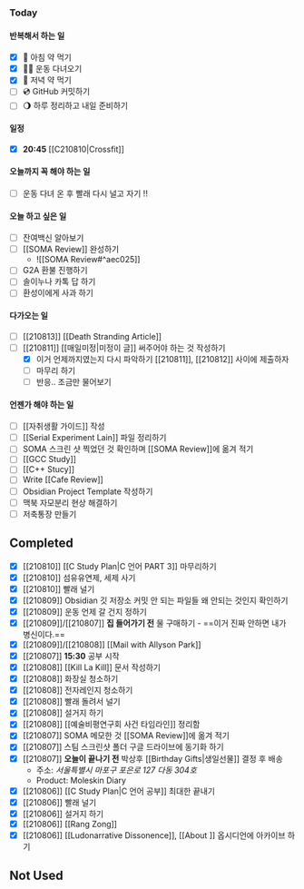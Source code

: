 ### Today
#### 반복해서 하는 일
- [x] 💊 아침 약 먹기
- [x] 💪🏻 운동 다녀오기
- [x] 💊 저녁 약 먹기
- [ ] 💿 GitHub 커밋하기
- [ ] 🌖 하루 정리하고 내일 준비하기

#### 일정
- [x] **20:45** [[C210810|Crossfit]]

#### 오늘까지 꼭 해야 하는 일
- [ ] 운동 다녀 온 후 빨래 다시 널고 자기 !!

#### 오늘 하고 싶은 일
- [ ] 잔여백신 알아보기
- [ ] [[SOMA Review]] 완성하기
	- ![[SOMA Review#^aec025]]
- [ ] G2A 환불 진행하기
- [ ] 솔이누나 카톡 답 하기
- [ ] 환성이에게 사과 하기

#### 다가오는 일
- [ ] [[210813]] [[Death Stranding Article]]
- [ ] [[210811]] [[매일미정|미정이 글]] 써주어야 하는 것 작성하기
	- [x] 이거 언제까지였는지 다시 파악하기 [[210811]], [[210812]] 사이에 제출하자
	- [ ] 마무리 하기
	- [ ] 반응.. 조금만 물어보기

#### 언젠가 해야 하는 일
- [ ] [[자취생활 가이드]] 작성
- [ ] [[Serial Experiment Lain]] 파일 정리하기
- [ ] SOMA 스크린 샷 찍었던 것 확인하며 [[SOMA Review]]에 옮겨 적기
- [ ] [[GCC Study]]
- [ ] [[C++ Stucy]]
- [ ] Write [[Cafe Review]]
- [ ] Obsidian Project Template 작성하기
- [ ] 맥북 자모분리 현상 해결하기
- [ ] 저축통장 만들기

## Completed
- [x] [[210810]] [[C Study Plan|C 언어 PART 3]] 마무리하기
- [x] [[210810]] 섬유유연제, 세제 사기
- [x] [[210810]] 빨래 널기
- [x] [[210809]] Obsidian 깃 저장소 커밋 안 되는 파일들 왜 안되는 것인지 확인하기
- [x] [[210809]] 운동 언제 갈 건지 정하기
- [x] [[210809]]/[[210807]] **집 들어가기 전** 물 구매하기 - ==이거 진짜 안하면 내가 병신이다.==
- [x] [[210809]]/[[210808]] [[Mail with Allyson Park]]
- [x] [[210807]] **15:30** 공부 시작
- [x] [[210808]] [[Kill La Kill]] 문서 작성하기
- [x] [[210808]] 화장실 청소하기
- [x] [[210808]] 전자레인지 청소하기
- [x] [[210808]] 빨래 돌려서 널기
- [x] [[210808]] 설거지 하기
- [x] [[210808]] [[예술비평연구회 사건 타임라인]] 정리함
- [x] [[210807]] SOMA 메모한 것 [[SOMA Review]]에 옮겨 적기
- [x] [[210807]] 스팀 스크린샷 폴더 구글 드라이브에 동기화 하기
- [x] [[210807]] **오늘이 끝나기 전** 박상후 [[Birthday Gifts|생일선물]] 결정 후 배송
	- 주소: *서울특별시 마포구 포은로 127 다동 304호*
	- Product: Moleskin Diary
- [x] [[210806]] [[C Study Plan|C 언어 공부]] 최대한 끝내기
- [x] [[210806]] 빨래 널기
- [x] [[210806]] 설거지 하기
- [x] [[210806]] [[Rang Zong]]
- [x] [[210806]] [[Ludonarrative Dissonence]], [[About <The Downward Spiral>]] 옵시디언에 아카이브 하기

## Not Used 